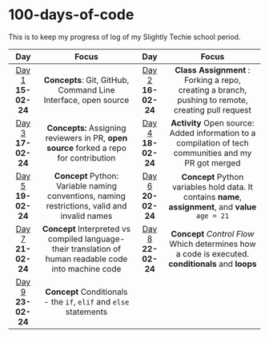 # 100-days-of-code

This is to keep my progress of log of my Slightly Techie school period.

|Day|Focus|Day|Focus|
|:---:|:---:|:---:|:---:|
|[Day 1](log.md#day-1-15-february-2024) __15-02-24__|__Concepts__: Git, GitHub, Command Line Interface, open source|[Day 2](log.md#day-2-16-february-2024) __16-02-24__|__Class Assignment__ : Forking a repo, creating a branch, pushing to remote, creating pull request|
|[Day 3](log.md#day-3-17-february-2024) __17-02-24__|__Concepts:__ Assigning reviewers in PR, __open source__ forked a repo for contribution|[Day 4](log.md#day-4-18-february-2024) __18-02-24__|__Activity__ Open source: Added information to a compilation of tech communities and my PR got merged|
|[Day 5](log.md#day-5-19-february-2024) __19-02-24__|__Concept__ Python: Variable naming conventions, naming restrictions, valid and invalid names| [Day 6](log.md#day-6-20-february-2024) __20-02-24__|__Concept__ Python variables hold data. It contains __name__, __assignment__, and __value__ `age = 21`|
|[Day 7](log.md#day-7-21-february-2024) __21-02-24__|__Concept__ Interpreted vs compiled language- their translation of human readable code into machine code|[Day 8](log.md#day-8-22-february-2024) __22-02-24__|__Concept__ _Control Flow_ Which determines how a code is executed. __conditionals__ and __loops__|
|[Day 9](log.md#day-9-23-feb-24) __23-02-24__|__Concept__ Conditionals - the `if`, `elif` and `else` statements|||
